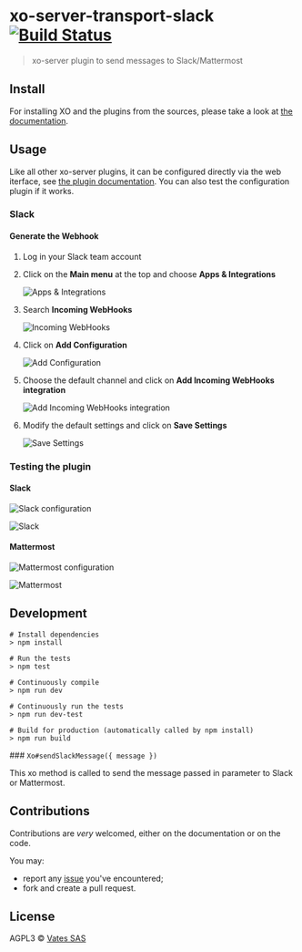 # xo-server-transport-slack [![Build Status](https://travis-ci.org/vatesfr/xen-orchestra.png?branch=master)](https://travis-ci.org/vatesfr/xen-orchestra)

> xo-server plugin to send messages to Slack/Mattermost

## Install

For installing XO and the plugins from the sources, please take a look at [the documentation](https://xen-orchestra.com/docs/from_the_sources.html).

## Usage

Like all other xo-server plugins, it can be configured directly via
the web iterface, see [the plugin documentation](https://xen-orchestra.com/docs/plugins.html). You can also test the configuration plugin if it works.

### Slack

#### Generate the Webhook

1. Log in your Slack team account
2. Click on the **Main menu** at the top and choose **Apps & Integrations**

   ![Apps & Integrations](image/DocImg1.png)

3. Search **Incoming WebHooks**

   ![Incoming WebHooks](image/DocImg2.png)

4. Click on **Add Configuration**

   ![Add Configuration](image/DocImg3.png)

5. Choose the default channel and click on **Add Incoming WebHooks integration**

   ![Add Incoming WebHooks integration](image/DocImg4.png)

6. Modify the default settings and click on **Save Settings**

   ![Save Settings](image/DocImg5.png)

### Testing the plugin

#### Slack

![Slack configuration](image/DocImg6.png)

![Slack](image/DocImg7.png)

#### Mattermost

![Mattermost configuration](image/DocImg8.png)

![Mattermost](image/DocImg9.png)

## Development

```
# Install dependencies
> npm install

# Run the tests
> npm test

# Continuously compile
> npm run dev

# Continuously run the tests
> npm run dev-test

# Build for production (automatically called by npm install)
> npm run build
```

### `Xo#sendSlackMessage({ message })`

This xo method is called to send the message passed in parameter to Slack or Mattermost.

## Contributions

Contributions are _very_ welcomed, either on the documentation or on
the code.

You may:

- report any [issue](https://github.com/vatesfr/xen-orchestra/issues)
  you've encountered;
- fork and create a pull request.

## License

AGPL3 © [Vates SAS](https://vates.fr)
